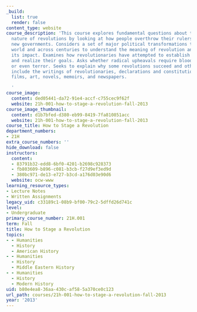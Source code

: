 ```yaml
---
_build:
  list: true
  render: false
content_type: website
course_description: 'This course explores fundamental questions about the causes and
  nature of revolutions by looking at how people overthrow their rulers and establish
  new governments. Considers a set of major political transformations throughout the
  world and across centuries to understand the meaning of revolution and evaluate
  its impact. Examines how revolutionaries have attempted to establish their ideals
  and realize their goals. Asks whether radical upheavals require bloodshed, violence,
  or even terror. Seeks to explain why some revolutions succeed and others fail. Materials
  include the writings of revolutionaries, declarations and constitutions, music,
  films, art, novels, memoirs, and newspapers.

  '
course_image:
  content: ded05441-da72-91e4-accf-c755cec9f62f
  website: 21h-001-how-to-stage-a-revolution-fall-2013
course_image_thumbnail:
  content: d1b7bfed-d380-eb99-8419-7fa810851acc
  website: 21h-001-how-to-stage-a-revolution-fall-2013
course_title: How to Stage a Revolution
department_numbers:
- 21H
extra_course_numbers: ''
hide_download: false
instructors:
  content:
  - 83791b32-edd8-6bf0-4201-b2698c928373
  - fb803609-b896-c081-b3cb-f27d9ef3ed9d
  - 380bc971-de13-e727-b3cd-a176d03e90d6
  website: ocw-www
learning_resource_types:
- Lecture Notes
- Written Assignments
legacy_uid: c33189c1-08b9-bf00-79c2-5dffd26d741c
level:
- Undergraduate
primary_course_number: 21H.001
term: Fall
title: How to Stage a Revolution
topics:
- - Humanities
  - History
  - American History
- - Humanities
  - History
  - Middle Eastern History
- - Humanities
  - History
  - Modern History
uid: b80e4ea8-36aa-430c-af58-5a370ce0c123
url_path: courses/21h-001-how-to-stage-a-revolution-fall-2013
year: '2013'
---
```

